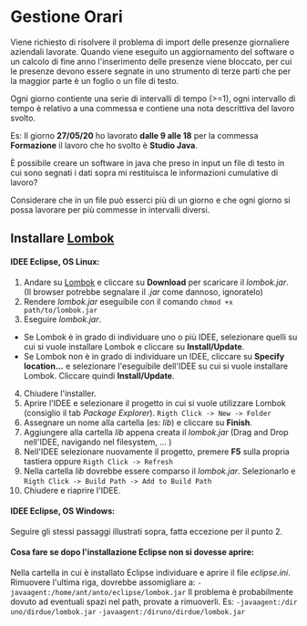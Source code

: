 # Gestione Orari

Viene richiesto di risolvere il problema di import delle presenze giornaliere aziendali lavorate. Quando viene eseguito un aggiornamento del software o un calcolo di fine anno l'inserimento delle presenze viene bloccato, per cui le presenze devono essere segnate in uno strumento di terze parti che per la maggior parte è un foglio o un file di testo. 

Ogni giorno contiente una serie di intervalli di tempo (>=1), ogni intervallo di tempo è relativo a una commessa e contiene una nota descrittiva del lavoro svolto.

Es: Il giorno **27/05/20** ho lavorato **dalle 9 alle 18** per la commessa **Formazione** il lavoro che ho svolto è **Studio Java**.

È possibile creare un software in java che preso in input un file di testo in cui sono segnati i dati sopra mi restituisca le informazioni cumulative di lavoro?

Considerare che in un file può esserci più di un giorno e che ogni giorno si possa lavorare per più commesse in intervalli diversi.

## Installare [ Lombok](https://projectlombok.org/)
#### IDEE Eclipse, OS Linux:
1. Andare su [Lombok](https://projectlombok.org/download) e cliccare su **Download** per scaricare il *lombok.jar*.
(Il browser potrebbe segnalare il *.jar* come dannoso, ignoratelo)
2. Rendere *lombok.jar* eseguibile con il comando `chmod +x path/to/lombok.jar`
3. Eseguire *lombok.jar*. 
- Se Lombok è in grado di individuare uno o più IDEE, selezionare quelli su cui si vuole installare Lombok e cliccare su **Install/Update**.
- Se Lombok non è in grado di individuare un IDEE, cliccare su **Specify location...** e selezionare l'eseguibile dell'IDEE su cui si vuole installare Lombok. Cliccare quindi **Install/Update**.
4. Chiudere l'installer.
5. Aprire l'IDEE e selezionare il progetto in cui si vuole utilizzare Lombok (consiglio il tab *Package Explorer*). `Rigth Click -> New -> Folder`
6. Assegnare un nome alla cartella (es: *lib*) e cliccare su **Finish**.
7. Aggiungere alla cartella *lib* appena creata il *lombok.jar* (Drag and Drop nell'IDEE, navigando nel filesystem, ... )
8. Nell'IDEE selezionare nuovamente il progetto,  premere **F5** sulla propria tastiera oppure `Rigth Click -> Refresh`
9. Nella cartella *lib* dovrebbe essere comparso il *lombok.jar*. Selezionarlo e `Rigth Click -> Build Path -> Add to Build Path`
10. Chiudere e riaprire l'IDEE.

#### IDEE Eclipse, OS Windows:
Seguire gli stessi passaggi illustrati sopra, fatta eccezione per il punto 2.

#### Cosa fare se dopo l'installazione Eclipse non si dovesse aprire:
Nella cartella in cui è installato Eclipse individuare e aprire il file *eclipse.ini*.
Rimuovere l'ultima riga, dovrebbe assomigliare a:
`-javaagent:/home/ant/anto/eclipse/lombok.jar`
Il problema è probabilmente dovuto ad eventuali spazi nel path, provate a rimuoverli. Es:
`-javaagent:/dir uno/dirdue/lombok.jar` 
`-javaagent:/diruno/dirdue/lombok.jar`


